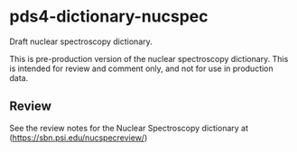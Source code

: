 # pds4-dictionary-nucspec

Draft nuclear spectroscopy dictionary.

This is pre-production version of the nuclear spectroscopy dictionary. This is intended for review and comment only, and not for use in production data.

## Review

See the review notes for the Nuclear Spectroscopy dictionary at (https://sbn.psi.edu/nucspecreview/)